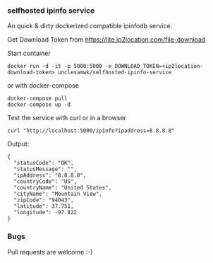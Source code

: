 ### selfhosted ipinfo service

An quick & dirty dockerized compatible ipinfodb service.

Get Download Token from https://lite.ip2location.com/file-download

Start container
```
docker run -d -it -p 5000:5000 -e DOWNLOAD_TOKEN=<ip2location-download-token> unclesamwk/selfhosted-ipinfo-service
```
or with docker-compose
```
docker-compose pull
docker-compose up -d
```

Test the service with curl or in a browser
```
curl "http://localhost:5000/ipinfo?ipaddress=8.8.8.8"
```
Output:
```
{
  "statusCode": "OK",
  "statusMessage": "",
  "ipAddress": "8.8.8.8",
  "countryCode": "US",
  "countryName": "United States",
  "cityName": "Mountain View",
  "zipCode": "94043",
  "latitude": 37.751,
  "longitude": -97.822
}
```

### Bugs

Pull requests are welcome :-)
